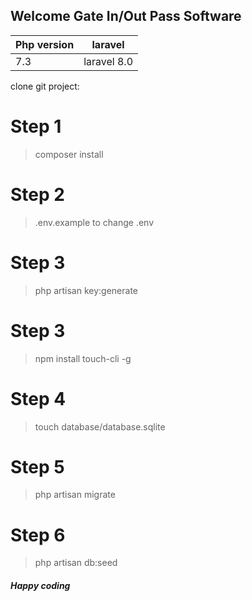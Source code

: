 ## Welcome Gate In/Out Pass Software 

Php version | laravel
---------|---------
7.3 | laravel 8.0

clone git project:

# Step 1
> composer install
# Step 2
> .env.example to change .env
# Step 3
> php artisan key:generate
# Step 3
> npm install touch-cli -g
# Step 4
> touch database/database.sqlite
# Step 5
> php artisan migrate
# Step 6
> php artisan db:seed


##### Happy coding

